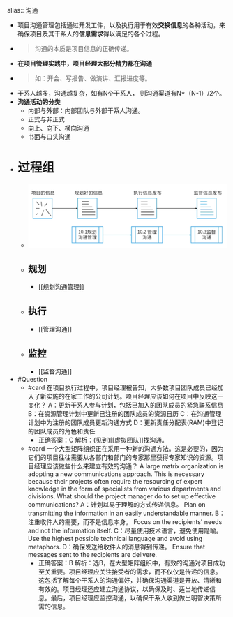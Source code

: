 alias:: 沟通

- 项目沟通管理包括通过开发工件，以及执行用于有效**交换信息**的各种活动，来确保项目及其干系人的**信息需求**得以满足的各个过程。
- > 沟通的本质是项目信息的正确传递。
- **在项目管理实践中，项目经理大部分精力都在沟通**
- > 如：开会、写报告、做演讲、汇报进度等。
- 干系人越多，沟通越复杂，如有N个干系人， 则沟通渠道有N*（N-1）/2个。
- **沟通活动的分类**
	- 内部与外部：内部团队与外部干系人沟通。
	- 正式与非正式
	- 向上、向下、横向沟通
	- 书面与口头沟通
- # 过程组
	- ![image.png](../assets/image_1747874861300_0.png)
	- ## 规划
		- [[规划沟通管理]]
	- ## 执行
		- [[管理沟通]]
	- ## 监控
		- [[监督沟通]]
- #Question
	- #card 在项目执行过程中，项目经理被告知，大多数项目团队成员已经加入了新实施的在家工作的公司计划。项目经理应该如何在项目中反映这一变化？
	  A：更新干系人参与计划，包括已加入的团队成员的紧急联系信息
	  B：在资源管理计划中更新已注册的团队成员的资源日历
	  C：在沟通管理计划中为注册的团队成员更新沟通方式
	  D：更新责任分配表(RAM)中登记的团队成员的角色和责任
		- 正确答案：C
		  解析：(见到)[[虚拟团队]]找沟通。
	- #card 一个大型矩阵组织正在采用一种新的沟通方法。这是必要的，因为它们的项目往往需要从各部门和部门的专家那里获得专家知识的资源。项目经理应该做些什么来建立有效的沟通？
	  A large matrix organization is adopting a new communications approach.  This is necessary because their projects often require the resourcing of expert knowledge in the form of specialists from various departments and divisions.  What should the project manager do to set up effective communications?
	  A：计划以易于理解的方式传递信息。 Plan on transmitting the information in an easily understandable manner.
	  B：注重收件人的需要，而不是信息本身。 Focus on the recipients' needs and not the information itself.
	  C：尽量使用技术语言，避免使用隐喻。 Use the highest possible technical language and avoid using metaphors.
	  D：确保发送给收件人的消息得到传递。 Ensure that messages sent to the recipients are delivere.
		- 正确答案：B
		  解析：选B，在大型矩阵组织中，有效的沟通对项目成功至关重要。项目经理应关注接受者的需求，而不仅仅是传递的信息。这包括了解每个干系人的沟通偏好，并确保沟通渠道是开放、清晰和有效的。项目经理还应建立沟通协议，以确保及时、适当地传递信息。最后，项目经理应监控沟通，以确保干系人收到做出明智决策所需的信息。